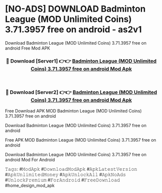 # [NO-ADS] DOWNLOAD Badminton League (MOD Unlimited Coins) 3.71.3957 free on android - as2v1
Download Badminton League (MOD Unlimited Coins) 3.71.3957 free on android Free Mod APK

<div align="center">
<h3>🔴 Download [Server1] 👉👉 <a href="https://apk-comot.site?title=Badminton_League_(MOD_Unlimited_Coins)_3.71.3957_free_on_android">Badminton League (MOD Unlimited Coins) 3.71.3957 free on android Mod Apk</a></h3><br>

<h3>🔴 Download [Server2] 👉👉 <a href="https://apk-comot.site?title=Badminton_League_(MOD_Unlimited_Coins)_3.71.3957_free_on_android">Badminton League (MOD Unlimited Coins) 3.71.3957 free on android Mod Apk</a></h3>
</div>


Free Download APK MOD Badminton League (MOD Unlimited Coins) 3.71.3957 free on android

Download Badminton League (MOD Unlimited Coins) 3.71.3957 free on android 

Free APK MOD Badminton League (MOD Unlimited Coins) 3.71.3957 free on android 

Download Badminton League (MOD Unlimited Coins) 3.71.3957 free on android Mod For Android

𝚃𝚊𝚐𝚜: #𝙼𝚘𝚍𝙰𝚙𝚔 #𝙳𝚘𝚠𝚗𝚕𝚘𝚊𝚍𝙼𝚘𝚍𝙰𝚙𝚔 #𝙰𝚙𝚔𝙻𝚊𝚝𝚎𝚜𝚝𝚅𝚎𝚛𝚜𝚒𝚘𝚗 #𝙰𝚙𝚔𝚄𝚗𝚕𝚒𝚖𝚒𝚝𝚎𝚍𝙼𝚘𝚗𝚎𝚢 #𝙰𝚙𝚔𝚄𝚗𝚕𝚘𝚌𝚔𝙰𝚕𝚕 #𝙰𝚙𝚔𝙽𝚘𝙰𝚍𝚜 #𝚄𝚗𝚕𝚘𝚌𝚔𝙿𝚛𝚎𝚖𝚒𝚞𝚖 #𝙵𝚘𝚛𝙰𝚗𝚍𝚛𝚘𝚒𝚍 #𝙵𝚛𝚎𝚎𝙳𝚘𝚠𝚗𝚕𝚘𝚊𝚍 #home_design_mod_apk